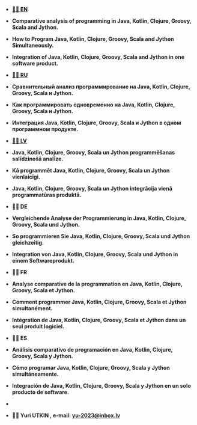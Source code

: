 <strong>
 
- <a href="https://yu-2023.github.io/inf/info_EN.html" target="_blank">💞️💞️ EN</a>
- Comparative analysis of programming in Java, Kotlin, Clojure, Groovy, Scala and Jython.
- How to Program Java, Kotlin, Clojure, Groovy, Scala and Jython Simultaneously.
- Integration of Java, Kotlin, Clojure, Groovy, Scala and Jython in one software product.

- <a href="https://yu-2023.github.io/inf/info_RU.html" target="_blank">👋👋 RU</a>
- Сравнительный анализ программирование на Java, Kotlin, Clojure, Groovy, Scala и Jython.
- Как программировать одновременно на Java, Kotlin, Clojure, Groovy, Scala и Jython.
- Интеграция Java, Kotlin, Clojure, Groovy, Scala и Jython в одном программном продукте.

- <a href="https://yu-2023.github.io/inf/info_LV.html" target="_blank">🌱🌱 LV</a>
- Java, Kotlin, Clojure, Groovy, Scala un Jython programmēšanas salīdzinošā analīze.
- Kā programmēt Java, Kotlin, Clojure, Groovy, Scala un Jython vienlaicīgi.
- Java, Kotlin, Clojure, Groovy, Scala un Jython integrācija vienā programmatūras produktā.

- 💞️💞️ DE
- Vergleichende Analyse der Programmierung in Java, Kotlin, Clojure, Groovy, Scala und Jython.
- So programmieren Sie Java, Kotlin, Clojure, Groovy, Scala und Jython gleichzeitig.
- Integration von Java, Kotlin, Clojure, Groovy, Scala und Jython in einem Softwareprodukt.

- 👋👋 FR
- Analyse comparative de la programmation en Java, Kotlin, Clojure, Groovy, Scala et Jython.
- Comment programmer Java, Kotlin, Clojure, Groovy, Scala et Jython simultanément.
- Intégration de Java, Kotlin, Clojure, Groovy, Scala et Jython dans un seul produit logiciel.

- 🌱🌱 ES
- Análisis comparativo de programación en Java, Kotlin, Clojure, Groovy, Scala y Jython.
- Cómo programar Java, Kotlin, Clojure, Groovy, Scala y Jython simultáneamente.
- Integración de Java, Kotlin, Clojure, Groovy, Scala y Jython en un solo producto de software.
-
- 👀👀 Yuri UTKIN , e-mail: yu-2023@inbox.lv

</strong>
 
<!---
yu-2023/yu-2023 is a āØ special āØ repository because its `README.md` (this file) appears on your GitHub profile.
You can click the Preview link to take a look at your changes.
--->
